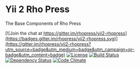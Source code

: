 Yii 2 Rho Press
===============
The Base Components of Rho Press

[![Join the chat at https://gitter.im/rhopress/yii2-rhopress](https://badges.gitter.im/rhopress/yii2-rhopress.svg)](https://gitter.im/rhopress/yii2-rhopress?utm_source=badge&utm_medium=badge&utm_campaign=pr-badge&utm_content=badge)
[![License](https://poser.pugx.org/rhopress/yii2-rhopress/license)](https://packagist.org/packages/rhopress/yii2-rhopress)
[![Build Status](https://img.shields.io/travis/rhopress/yii2-rhopress.svg)](http://travis-ci.org/rhopress/yii2-rhopress)
[![Dependency Status](https://www.versioneye.com/php/rhopress:yii2-rhopress/dev-master/badge.png)](https://www.versioneye.com/php/rhopress:yii2-rhopress/dev-master)
[![Code Climate](https://img.shields.io/codeclimate/github/rhopress/yii2-rhopress.svg)](https://codeclimate.com/github/rhopress/yii2-rhopress)
